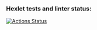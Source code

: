 ### Hexlet tests and linter status:
[![Actions Status](https://github.com/flokkisq/python-project-lvl1/workflows/hexlet-check/badge.svg)](https://github.com/flokkisq/python-project-lvl1/actions)
